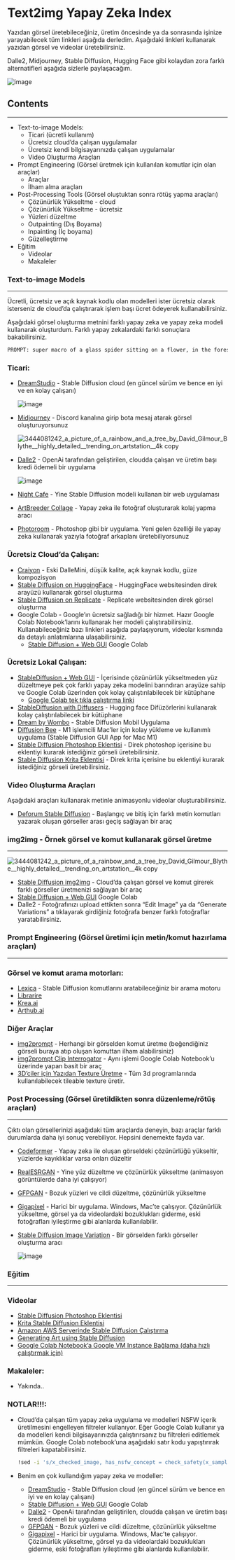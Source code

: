 # Text2img Yapay Zeka Index

Yazıdan görsel üretebileceğiniz, üretim öncesinde ya da sonrasında işinize yarayabilecek tüm linkleri aşağıda derledim. Aşağıdaki linkleri kullanarak yazıdan görsel ve videolar üretebilirsiniz. 

Dalle2, Midjourney, Stable Diffusion, Hugging Face gibi kolaydan zora farklı alternatifleri aşağıda sizlerle paylaşacağım.

![image](https://user-images.githubusercontent.com/68860338/190371681-cc229b7b-7e28-428c-9071-bce538b42180.png)

## Contents

---

- Text-to-image Models:
    - Ticari (ücretli kullanım)
    - Ücretsiz cloud’da çalışan uygulamalar
    - Ücretsiz kendi bilgisayarınızda çalışan uygulamalar
    - Video Oluşturma Araçları
- Prompt Engineering (Görsel üretmek için kullanılan komutlar için olan araçlar)
    - Araçlar
    - İlham alma araçları
- Post-Processing Tools (Görsel oluştuktan sonra rötüş yapma araçları)
    - Çözünürlük Yükseltme - cloud
    - Çözünürlük Yükseltme - ücretsiz
    - Yüzleri düzeltme
    - Outpainting (Dış Boyama)
    - Inpainting (İç boyama)
    - Güzelleştirme
- Eğitim
    - Videolar
    - Makaleler

### Text-to-image Models

---

Ücretli, ücretsiz ve açık kaynak kodlu olan modelleri ister ücretsiz olarak isterseniz de cloud’da çalıştırarak işlem başı ücret ödeyerek kullanabilirsiniz.

Aşağıdaki görsel oluşturma metnini farklı yapay zeka ve yapay zeka modeli kullanarak oluşturdum. Farklı yapay zekalardaki farklı sonuçlara bakabilirsiniz.

```bash
PROMPT:	super macro of a glass spider sitting on a flower, in the forest, Fantasy magic style, Highly detailed 8k, Intricate, Nikon d850 300mm, Award winning photography
```

### Ticari:

- [DreamStudio](https://beta.dreamstudio.ai/dream) - Stable Diffusion cloud (en güncel sürüm ve bence en iyi ve en kolay çalışanı)
    
    ![image](https://user-images.githubusercontent.com/68860338/190371772-45aa3f0c-6067-4571-a0c2-b9de13e1afd9.png)
    

- [Midjourney](https://www.notion.so/Text2img-Yapay-Zeka-Index-e966037bc2284d2180440abc16dfbbb3) - Discord kanalına girip bota mesaj atarak görsel oluşturuyorsunuz

   ![3444081242_a_picture_of_a_rainbow_and_a_tree_by_David_Gilmour_Blythe__highly_detailed__trending_on_artstation__4k copy](https://user-images.githubusercontent.com/68860338/190380660-9990cd3f-ea3c-4d3c-b052-61c736d231fc.jpg)

- [Dalle2](https://labs.openai.com/) - OpenAi tarafından geliştirilen, cloudda çalışan ve üretim başı kredi ödemeli bir uygulama
    
   ![image](https://user-images.githubusercontent.com/68860338/190371928-78b94a2b-e632-4aff-a391-fd4eb774a4dd.png)
    

- [Night Cafe](https://nightcafe.studio/) - Yine Stable Diffusion modeli kullanan bir web uygulaması
- [ArtBreeder Collage](https://www.artbreeder.com/beta/collage) - Yapay zeka ile fotoğraf oluşturarak kolaj yapma aracı
- [Photoroom](https://www.photoroom.com/) - Photoshop gibi bir uygulama. Yeni gelen özelliği ile yapay zeka kullanarak yazıyla fotoğraf arkaplanı üretebiliyorsunuz

### Ücretsiz Cloud’da Çalışan:

- [Craiyon](https://www.craiyon.com/) - Eski DalleMini, düşük kalite, açık kaynak kodlu, güze kompozisyon
- [Stable Diffusion on HuggingFace](https://huggingface.co/spaces/stabilityai/stable-diffusion) - HuggingFace websitesinden direk arayüzü kullanarak görsel oluşturma
- [Stable Diffusion on Replicate](https://replicate.com/stability-ai/stable-diffusion) - Replicate websitesinden direk görsel oluşturma
- Google Colab - Google’ın ücretsiz sağladığı bir hizmet. Hazır Google Colab Notebook’larını kullanarak her modeli çalıştırabilirsiniz. Kullanabileceğiniz bazı linkleri aşağıda paylaşıyorum, videolar kısmında da detaylı anlatımlarına ulaşabilirsiniz.
    - [Stable Diffusion + Web GUI](https://colab.research.google.com/github/altryne/sd-webui-colab/blob/main/Stable_Diffusion_WebUi_Altryne.ipynb)  Google Colab

### Ücretsiz Lokal Çalışan:

- [StableDiffusion + Web GUI](https://github.com/hlky/stable-diffusion-webui) - İçerisinde çözünürlük yükseltmeden yüz düzeltmeye pek çok farklı yapay zeka modelini barındıran arayüze sahip ve Google Colab üzerinden çok kolay çalıştırılabilecek bir kütüphane
    - [Google Colab tek tıkla çalıştırma linki](https://colab.research.google.com/github/altryne/sd-webui-colab/blob/main/Stable_Diffusion_WebUi_Altryne.ipynb)
- [StableDiffusion with Diffusers](https://huggingface.co/blog/stable_diffusion) - Hugging face Difüzörlerini kullanarak kolay çalıştırılabilecek bir kütüphane
- [Dream by Wombo](https://www.wombo.art/) - Stable Diffusion Mobil Uygulama
- [Diffusion Bee](https://github.com/divamgupta/diffusionbee-stable-diffusion-ui?ref=producthunt) - M1 işlemcili Mac’ler için kolay yükleme ve kullanımlı uygulama (Stable Diffusion GUI App for Mac M1)
- [Stable Diffusion Photoshop Eklentisi](https://christiancantrell.com/#ai-ml) - Direk photoshop içerisine bu eklentiyi kurarak istediğiniz görseli üretebilirsiniz.
- [Stable Diffusion Krita Eklentisi](https://github.com/sddebz/stable-diffusion-krita-plugin/tree/master) - Direk krita içerisine bu eklentiyi kurarak istediğiniz görseli üretebilirsiniz.

### Video Oluşturma Araçları

Aşağıdaki araçları kullanarak metinle animasyonlu videolar oluşturabilirsiniz.

- [Deforum Stable Diffusion](https://replicate.com/deforum/deforum_stable_diffusion) - Başlangıç ve bitiş için farklı metin komutları yazarak oluşan görseller arası geçiş sağlayan bir araç

### img2img - Örnek görsel ve komut kullanarak görsel üretme

---

![3444081242_a_picture_of_a_rainbow_and_a_tree_by_David_Gilmour_Blythe__highly_detailed__trending_on_artstation__4k copy](https://user-images.githubusercontent.com/68860338/190373385-78330750-ae49-44d1-a608-d9f9a7be5214.jpg)


- [Stable Diffusion img2img](https://huggingface.co/spaces/fffiloni/stable-diffusion-img2img) - Cloud’da çalışan görsel ve komut girerek farklı görseller üretmenizi sağlayan bir araç
- [Stable Diffusion + Web GUI](https://colab.research.google.com/github/altryne/sd-webui-colab/blob/main/Stable_Diffusion_WebUi_Altryne.ipynb)  Google Colab
- Dalle2 - Fotoğrafınızı upload ettikten sonra “Edit Image” ya da “Generate Variations” a tıklayarak girdiğiniz fotoğrafa benzer farklı fotoğraflar yaratabilirsiniz.

### Prompt Engineering (Görsel üretimi için metin/komut hazırlama araçları)

---

### Görsel ve komut arama motorları:

- [Lexica](https://lexica.art/) - Stable Diffusion komutlarını aratabileceğiniz bir arama motoru
- [Librarire](https://libraire.ai/)
- [Krea.ai](https://krea.ai/)
- [Arthub.ai](https://arthub.ai/)

### Diğer Araçlar

- [img2prompt](https://replicate.com/methexis-inc/img2prompt) - Herhangi bir görselden komut üretme (beğendiğiniz görseli buraya atıp oluşan komuttan ilham alabilirsiniz)
- [img2prompt Clip Interrogator](https://colab.research.google.com/github/pharmapsychotic/clip-interrogator/blob/main/clip_interrogator.ipynb#scrollTo=rbDEMDGJrJEo) - Aynı işlemi Google Colab Notebook’u üzerinde yapan basit bir araç
- [3D’ciler için Yazıdan Texture Üretme](https://replicate.com/tommoore515/material_stable_diffusion) - Tüm 3d programlarında kullanılabilecek tileable texture üretir.

### Post Processing (Görsel üretildikten sonra düzenleme/rötüş araçları)

---

Çıktı olan görsellerinizi aşağıdaki tüm araçlarda deneyin, bazı araçlar farklı durumlarda daha iyi sonuç verebiliyor. Hepsini denemekte fayda var.

- [Codeformer](https://replicate.com/sczhou/codeformer) - Yapay zeka ile oluşan görseldeki çözünürlüğü yükseltir, yüzlerde kayıklıklar varsa onları düzeltir
- [RealESRGAN](https://replicate.com/xinntao/realesrgan) - Yine yüz düzeltme ve çözünürlük yükseltme (animasyon görüntülerde daha iyi çalışıyor)
- [GFPGAN](https://replicate.com/tencentarc/gfpgan) - Bozuk yüzleri ve cildi düzeltme, çözünürlük yükseltme
- [Gigapixel](https://www.topazlabs.com/gigapixel-ai) - Harici bir uygulama. Windows, Mac’te çalışıyor. Çözünürlük yükseltme, görsel ya da videolardaki bozuklukları giderme, eski fotoğrafları iyileştirme gibi alanlarda kullanılabilir.
- [Stable Diffusion Image Variation](https://replicate.com/lambdal/stable-diffusion-image-variation) - Bir görselden farklı görseller oluşturma aracı
    
    ![image](https://user-images.githubusercontent.com/68860338/190380756-c5e0c0e7-749b-44ec-a0c0-d0da2a97c7c1.png)
    

### Eğitim

---

### Videolar

- [Stable Diffusion Photoshop Eklentisi](https://www.youtube.com/watch?v=XVR3xGeH2Zw)
- [Krita Stable Diffusion Eklentisi](https://www.youtube.com/watch?v=-1iKI_yxsLo)
- [Amazon AWS Serverinde Stable Diffusion Çalıştırma](https://www.youtube.com/watch?v=C20XUPbTdE4)
- [Generating Art using Stable Diffusion](https://www.youtube.com/watch?v=0zQyCihHjQU)
- [Google Colab Notebook’a Google VM Instance Bağlama (daha hızlı çalıştırmak için)](https://www.youtube.com/watch?v=VsOb2W7AOoo)

### Makaleler:

- Yakında..

### NOTLAR!!!:

- Cloud’da çalışan tüm yapay zeka uygulama ve modelleri NSFW içerik üretilmesini engelleyen filtreler kullanıyor. Eğer Google Colab kullanır ya da modelleri kendi bilgisayarınızda çalıştırırsanız bu filtreleri editlemek mümkün. Google Colab notebook’una aşağıdaki satır kodu yapıştırırak filtreleri kapatabilirsiniz.
    
    ```bash
    !sed -i 's/x_checked_image, has_nsfw_concept = check_safety(x_samples_ddim)/x_checked_image = x_samples_ddim/g' scripts/txt2img.py
    ```
    
- Benim en çok kullandığım yapay zeka ve modeller:
    - [DreamStudio](https://beta.dreamstudio.ai/dream) - Stable Diffusion cloud (en güncel sürüm ve bence en iyi ve en kolay çalışanı)
    - [Stable Diffusion + Web GUI](https://colab.research.google.com/github/altryne/sd-webui-colab/blob/main/Stable_Diffusion_WebUi_Altryne.ipynb)  Google Colab
    - [Dalle2](https://labs.openai.com/) - OpenAi tarafından geliştirilen, cloudda çalışan ve üretim başı kredi ödemeli bir uygulama
    - [GFPGAN](https://replicate.com/tencentarc/gfpgan) - Bozuk yüzleri ve cildi düzeltme, çözünürlük yükseltme
    - [Gigapixel](https://www.topazlabs.com/gigapixel-ai) - Harici bir uygulama. Windows, Mac’te çalışıyor. Çözünürlük yükseltme, görsel ya da videolardaki bozuklukları giderme, eski fotoğrafları iyileştirme gibi alanlarda kullanılabilir.
